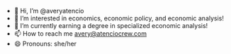 - 👋 Hi, I’m @averyatencio
- 👀 I’m interested in economics, economic policy, and economic analysis!
- 🌱 I’m currently earning a degree in specialized economic analysis!
- 📫 How to reach me avery@atenciocrew.com
- 😄 Pronouns: she/her

<!---
averyatencio/averyatencio is a ✨ special ✨ repository because its `README.md` (this file) appears on your GitHub profile.
You can click the Preview link to take a look at your changes.
--->
